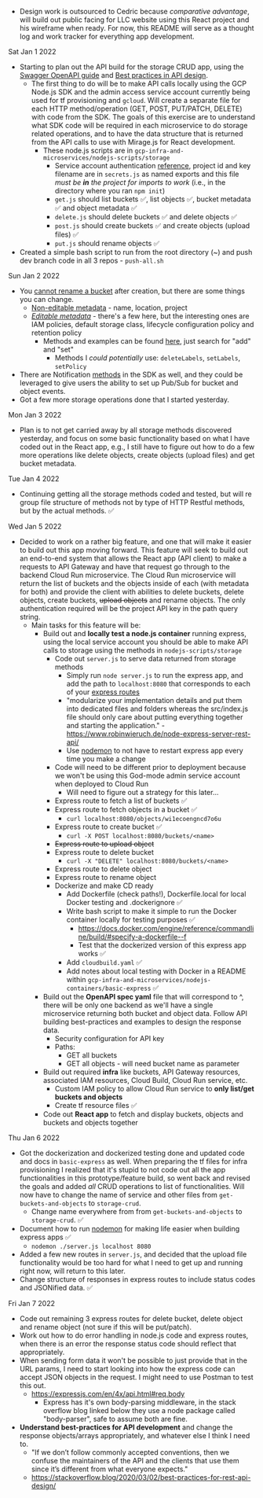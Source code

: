 - Design work is outsourced to Cedric because _comparative advantage_, will build out public facing for LLC website using this React project and his wireframe when ready. For now, this README will serve as a thought log and work tracker for everything app development.

Sat Jan 1 2022

- Starting to plan out the API build for the storage CRUD app, using the [Swagger OpenAPI guide](https://swagger.io/docs/specification/2-0/basic-structure/) and [Best practices in API design](https://swagger.io/resources/articles/best-practices-in-api-design/).
  - The first thing to do will be to make API calls locally using the GCP Node.js SDK and the admin access service account currently being used for tf provisioning and `gcloud`. Will create a separate file for each HTTP method/operation (GET, POST, PUT/PATCH, DELETE) with code from the SDK. The goals of this exercise are to understand what SDK code will be required in each microservice to do storage related operations, and to have the data structure that is returned from the API calls to use with Mirage.js for React development.
    - These node.js scripts are in `gcp-infra-and-microservices/nodejs-scripts/storage`
      - Service account authentication [reference](https://github.com/GoogleCloudPlatform/nodejs-docs-samples/blob/HEAD/auth/auth.js), project id and key filename are in `secrets.js` as named exports and this file _must be **in** the project for imports to work_ (i.e., in the directory where you ran `npm init`)
      - `get.js` should list buckets ✅, list objects ✅, bucket metadata ✅ and object metadata ✅
      - `delete.js` should delete buckets ✅ and delete objects ✅
      - `post.js` should create buckets ✅ and create objects (upload files) ✅
      - `put.js` should rename objects ✅
- Created a simple bash script to run from the root directory (~) and push dev branch code in all 3 repos - `push-all.sh`

Sun Jan 2 2022

- You [cannot rename a bucket](https://cloud.google.com/storage/docs/moving-buckets) after creation, but there are some things you can change.
  - [Non-editable metadata](https://cloud.google.com/storage/docs/bucket-metadata#non-editable_metadata) - name, location, project
  - _[Editable metadata](https://cloud.google.com/storage/docs/bucket-metadata#editable)_ - there's a few here, but the interesting ones are IAM policies, default storage class, lifecycle configuration policy and retention policy
    - Methods and examples can be found [here](https://googleapis.dev/nodejs/storage/latest/index.html), just search for "add" and "set"
      - Methods I _could potentially_ use: `deleteLabels`, `setLabels`, `setPolicy`
- There are Notification [methods](https://googleapis.dev/nodejs/storage/latest/Notification.html) in the SDK as well, and they could be leveraged to give users the ability to set up Pub/Sub for bucket and object events.
- Got a few more storage operations done that I started yesterday.

Mon Jan 3 2022

- Plan is to not get carried away by all storage methods discovered yesterday, and focus on some basic functionality based on what I have coded out in the React app, e.g., I still have to figure out how to do a few more operations like delete objects, create objects (upload files) and get bucket metadata.

Tue Jan 4 2022

- Continuing getting all the storage methods coded and tested, but will re group file structure of methods not by type of HTTP Restful methods, but by the actual methods. ✅

Wed Jan 5 2022

- Decided to work on a rather big feature, and one that will make it easier to build out this app moving forward. This feature will seek to build out an end-to-end system that allows the React app (API client) to make a requests to API Gateway and have that request go through to the backend Cloud Run microservice. The Cloud Run microservice will return the list of buckets and the objects inside of each (with metadata for both) and provide the client with abilities to delete buckets, delete objects, create buckets, ~~upload objects~~ and rename objects. The only authentication required will be the project API key in the path query string.
  - Main tasks for this feature will be:
    - Build out and **locally test a node.js container** running express, using the local service account you should be able to make API calls to storage using the methods in `nodejs-scripts/storage`
      - Code out `server.js` to serve data returned from storage methods
        - Simply run `node server.js` to run the express app, and add the path to `localhost:8080` that corresponds to each of your [express routes](https://expressjs.com/en/starter/hello-world.html)
        - "modularize your implementation details and put them into dedicated files and folders whereas the src/index.js file should only care about putting everything together and starting the application." - https://www.robinwieruch.de/node-express-server-rest-api/
        - Use [nodemon](https://www.npmjs.com/package/nodemon) to not have to restart express app every time you make a change
      - Code will need to be different prior to deployment because we won't be using this God-mode admin service account when deployed to Cloud Run
        - Will need to figure out a strategy for this later...
      - Express route to fetch a list of buckets ✅
      - Express route to fetch objects in a bucket ✅
        - `curl localhost:8080/objects/wi1ecoengncd7o6u`
      - Express route to create bucket ✅
        - `curl -X POST localhost:8080/buckets/<name>`
      - ~~Express route to upload object~~
      - Express route to delete bucket
        - `curl -X "DELETE" localhost:8080/buckets/<name>`
      - Express route to delete object
      - Express route to rename object
      - Dockerize and make CD ready
        - Add Dockerfile (check paths!), Dockerfile.local for local Docker testing and .dockerignore ✅
        - Write bash script to make it simple to run the Docker container locally for testing purposes ✅
          - https://docs.docker.com/engine/reference/commandline/build/#specify-a-dockerfile--f
          - Test that the dockerized version of this express app works ✅
        - Add `cloudbuild.yaml` ✅
        - Add notes about local testing with Docker in a README within `gcp-infra-and-microservices/nodejs-containers/basic-express` ✅
    - Build out the **OpenAPI spec yaml** file that will correspond to ^, there will be only one backend as we'll have a single microservice returning both bucket and object data. Follow API building best-practices and examples to design the response data.
      - Security configuration for API key
      - Paths:
        - GET all buckets
        - GET all objects - will need bucket name as parameter
    - Build out required **infra** like buckets, API Gateway resources, associated IAM resources, Cloud Build, Cloud Run service, etc.
      - Custom IAM policy to allow Cloud Run service to **only list/get buckets and objects**
      - Create tf resource files ✅
    - Code out **React app** to fetch and display buckets, objects and buckets and objects together

Thu Jan 6 2022

- Got the dockerization and dockerized testing done and updated code and docs in `basic-express` as well. When preparing the tf files for infra provisioning I realized that it's stupid to not code out all the app functionalities in this prototype/feature build, so went back and revised the goals and added _all_ CRUD operations to list of functionalities. Will now have to change the name of service and other files from `get-buckets-and-objects` to `storage-crud`.
  - Change name everywhere from from `get-buckets-and-objects` to `storage-crud`. ✅
- Document how to run [nodemon](https://www.npmjs.com/package/nodemon) for making life easier when building express apps ✅
  - `nodemon ./server.js localhost 8080`
- Added a few new routes in `server.js`, and decided that the upload file functionality would be too hard for what I need to get up and running right now, will return to this later.
- Change structure of responses in express routes to include status codes and JSONified data. ✅

Fri Jan 7 2022

- Code out remaining 3 express routes for delete bucket, delete object and rename object (not sure if this will be put/patch).
- Work out how to do error handling in node.js code and express routes, when there is an error the response status code should reflect that appropriately.
- When sending form data it won't be possible to just provide that in the URL params, I need to start looking into how the express code can accept JSON objects in the request. I might need to use Postman to test this out.
  - https://expressjs.com/en/4x/api.html#req.body
    - Express has it's own body-parsing middleware, in the stack overflow blog linked below they use a node package called "body-parser", safe to assume both are fine.
- **Understand best-practices for API development** and change the response objects/arrays appropriately, and whatever else I think I need to.
  - "If we don’t follow commonly accepted conventions, then we confuse the maintainers of the API and the clients that use them since it’s different from what everyone expects."
  - https://stackoverflow.blog/2020/03/02/best-practices-for-rest-api-design/
